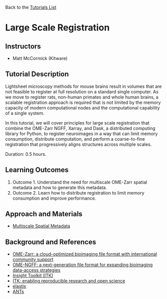 Back to the [Tutorials List](../../README.md#tutorials-list)

# Large Scale Registration

## Instructors

- Matt McCormick (Kitware)

## Tutorial Description

Lightsheet microscopy methods for mouse brains result in volumes that are not
feasible to register at full resolution on a standard single computer. As we
move to register rats, non-human primates and whole human brains, a scalable
registration approach is required that is not limited by the memory capacity
of modern computational nodes and the computational capability of a single
system.

In this tutorial, we will cover principles for large scale
registration that combine the OME-Zarr NGFF, Xarray, and Dask, a
distributed computing library for Python, to register neuroimages in a way
that can limit memory consumption, distribute computation, and perform a
coarse-to-fine registration that progressively aligns structures across multiple
scales.

Duration: 0.5 hours.

## Learning Outcomes

<!-- Describe here what you would like participants to learn by the end of the tutorial. -->

1. Outcome 1. Understand the need for multiscale OME-Zarr spatial metadata and how to generate this metadata.
3. Outcome 2. Learn how to distribute registration to limit memory consumption and improve performance.

## Approach and Materials

- [Multiscale Spatial
  Metadata](./Multiscale_Spatial_Metadata_and_Distributed_Processing.ipynb)

## Background and References

- [OME-Zarr: a cloud-optimized bioimaging file format with international community support](https://doi.org/10.1101/2023.02.17.528834)
- [OME-NGFF: a next-generation file format for expanding bioimaging data-access strategies](https://doi.org/10.1038/s41592-021-01326-w)
- [Insight Toolkit (ITK)](https://itk.org/)
- [ITK: enabling reproducible research and open science](https://doi.org/10.3389/fninf.2014.00013)
- [elastix](https://elastix.lumc.nl/)
- [ANTs](https://github.com/ANTsX/ANTs)
